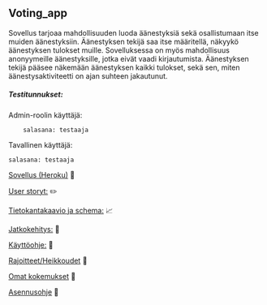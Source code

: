 ## Voting_app

Sovellus tarjoaa mahdollisuuden luoda äänestyksiä sekä osallistumaan itse muiden äänestyksiin. Äänestyksen tekijä saa itse määritellä, näkyykö äänestyksen tulokset muille. 
Sovelluksessa on myös mahdollisuus anonyymeille äänestyksille, jotka eivät vaadi kirjautumista. Äänestyksen tekijä pääsee näkemään äänestyksen kaikki tulokset, sekä sen, miten äänestysaktiviteetti on ajan suhteen jakautunut.

##### Testitunnukset:

Admin-roolin käyttäjä:
``` käyttäjänimi: admin
    salasana: testaaja 
 ``` 
  
Tavallinen käyttäjä:
 ``` käyttäjänimi: tero
 salasana: testaaja 
 ``` 


[Sovellus (Heroku)](https://tsoha-voting-app.herokuapp.com/) :dart:

[User storyt:](https://github.com/johannaval/voting_app/blob/master/UserStories.md) :pencil2:

[Tietokantakaavio ja schema:](https://github.com/johannaval/voting_app/blob/master/dokumentaatio/Tietokantakaavio%26Schema.md) :chart_with_upwards_trend:

[Jatkokehitys:](https://github.com/johannaval/voting_app/blob/master/dokumentaatio/Jatkokehitys.md) :electric_plug:

[Käyttöohje:](https://github.com/johannaval/voting_app/blob/master/dokumentaatio/K%C3%A4ytt%C3%B6ohje.md) :construction_worker:

[Rajoitteet/Heikkoudet](https://github.com/johannaval/voting_app/blob/master/dokumentaatio/SovelluksenRajoitteet.md) :wrench:

[Omat kokemukset](https://github.com/johannaval/voting_app/blob/master/dokumentaatio/OmatKokemukset.md) :thought_balloon:

[Asennusohje](https://github.com/johannaval/voting_app/blob/master/dokumentaatio/Asennusohje.md) :floppy_disk:
